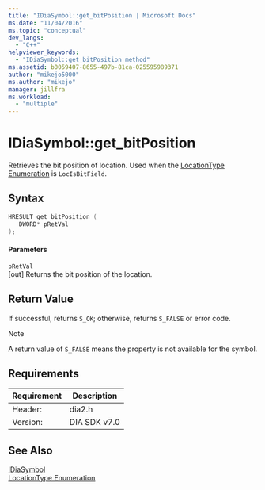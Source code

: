 ```yaml
---
title: "IDiaSymbol::get_bitPosition | Microsoft Docs"
ms.date: "11/04/2016"
ms.topic: "conceptual"
dev_langs: 
  - "C++"
helpviewer_keywords: 
  - "IDiaSymbol::get_bitPosition method"
ms.assetid: b0059407-8655-497b-81ca-025595989371
author: "mikejo5000"
ms.author: "mikejo"
manager: jillfra
ms.workload: 
  - "multiple"
---
```

# IDiaSymbol::get_bitPosition
Retrieves the bit position of location. Used when the [LocationType Enumeration](../../debugger/debug-interface-access/locationtype.md) is `LocIsBitField`.  
  
## Syntax  
  
```C++  
HRESULT get_bitPosition (   
   DWORD* pRetVal  
);  
```  
  
#### Parameters  
 `pRetVal`  
 [out] Returns the bit position of the location.  
  
## Return Value  
 If successful, returns `S_OK`; otherwise, returns `S_FALSE` or error code.  
  
> [!NOTE]
>  A return value of `S_FALSE` means the property is not available for the symbol.  
  
## Requirements  
  
|Requirement|Description|  
|-----------------|-----------------|  
|Header:|dia2.h|  
|Version:|DIA SDK v7.0|  
  
## See Also  
 [IDiaSymbol](../../debugger/debug-interface-access/idiasymbol.md)   
 [LocationType Enumeration](../../debugger/debug-interface-access/locationtype.md)